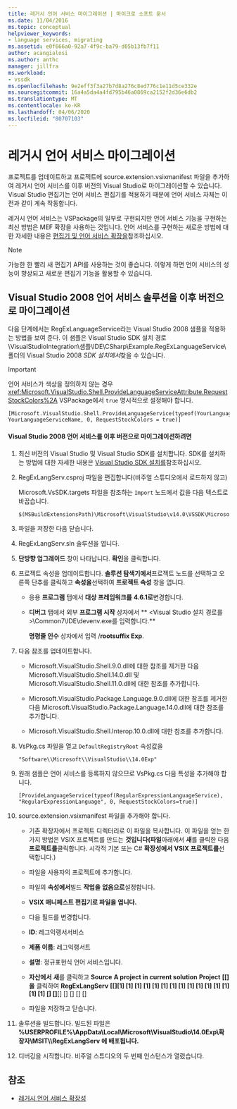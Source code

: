 ```yaml
---
title: 레거시 언어 서비스 마이그레이션 | 마이크로 소프트 문서
ms.date: 11/04/2016
ms.topic: conceptual
helpviewer_keywords:
- language services, migrating
ms.assetid: e0f666a0-92a7-4f9c-ba79-d05b13fb7f11
author: acangialosi
ms.author: anthc
manager: jillfra
ms.workload:
- vssdk
ms.openlocfilehash: 9e2eff3f3a27b7d8a276c8ed776c1e11d5ce332e
ms.sourcegitcommit: 16a4a5da4a4fd795b46a0869ca2152f2d36e6db2
ms.translationtype: MT
ms.contentlocale: ko-KR
ms.lasthandoff: 04/06/2020
ms.locfileid: "80707103"
---
```

# <a name="migrating-a-legacy-language-service"></a>레거시 언어 서비스 마이그레이션
프로젝트를 업데이트하고 프로젝트에 source.extension.vsixmanifest 파일을 추가하여 레거시 언어 서비스를 이후 버전의 Visual Studio로 마이그레이션할 수 있습니다. Visual Studio 편집기는 언어 서비스 편집기를 적용하기 때문에 언어 서비스 자체는 이전과 같이 계속 작동합니다.

 레거시 언어 서비스는 VSPackage의 일부로 구현되지만 언어 서비스 기능을 구현하는 최신 방법은 MEF 확장을 사용하는 것입니다. 언어 서비스를 구현하는 새로운 방법에 대한 자세한 내용은 [편집기 및 언어 서비스 확장을](../../extensibility/editor-and-language-service-extensions.md)참조하십시오.

> [!NOTE]
> 가능한 한 빨리 새 편집기 API를 사용하는 것이 좋습니다. 이렇게 하면 언어 서비스의 성능이 향상되고 새로운 편집기 기능을 활용할 수 있습니다.

## <a name="migrating-a-visual-studio-2008-language-service-solution-to-a-later-version"></a>Visual Studio 2008 언어 서비스 솔루션을 이후 버전으로 마이그레이션
 다음 단계에서는 RegExLanguageService라는 Visual Studio 2008 샘플을 적용하는 방법을 보여 준다. 이 샘플은 Visual Studio SDK 설치 경로 \VisualStudioIntegration\샘플\IDE\CSharp\Example.RegExLanguageService\ 폴더의 Visual Studio 2008 *SDK 설치에서*찾을 수 있습니다.

> [!IMPORTANT]
> 언어 서비스가 색상을 정의하지 않는 경우 <xref:Microsoft.VisualStudio.Shell.ProvideLanguageServiceAttribute.RequestStockColors%2A> VSPackage에서 `true` 명시적으로 설정해야 합니다.

```
[Microsoft.VisualStudio.Shell.ProvideLanguageService(typeof(YourLanguageService), YourLanguageServiceName, 0, RequestStockColors = true)]
```

#### <a name="to-migrate-a-visual-studio-2008-language-service-to-a-later-version"></a>Visual Studio 2008 언어 서비스를 이후 버전으로 마이그레이션하려면

1. 최신 버전의 Visual Studio 및 Visual Studio SDK를 설치합니다. SDK를 설치하는 방법에 대한 자세한 내용은 [Visual Studio SDK 설치를](../../extensibility/installing-the-visual-studio-sdk.md)참조하십시오.

2. RegExLangServ.csproj 파일을 편집합니다(비주얼 스튜디오에서 로드하지 않고)

     Microsoft.VsSDK.targets 파일을 참조하는 `Import` 노드에서 값을 다음 텍스트로 바꿉습니다.

    ```
    $(MSBuildExtensionsPath)\Microsoft\VisualStudio\v14.0\VSSDK\Microsoft.VsSDK.targets
    ```

3. 파일을 저장한 다음 닫습니다.

4. RegExLangServ.sln 솔루션을 엽니다.

5. **단방향 업그레이드** 창이 나타납니다. **확인**을 클릭합니다.

6. 프로젝트 속성을 업데이트합니다. **솔루션 탐색기에서**프로젝트 노드를 선택하고 오른쪽 단추를 클릭하고 **속성을**선택하여 **프로젝트 속성** 창을 엽니다.

    - 응용 **프로그램** 탭에서 **대상 프레임워크를** **4.6.1로**변경합니다.

    - **디버그** 탭에서 외부 **프로그램 시작** 상자에서 ** \<Visual Studio 설치 경로를>\Common7\IDE\devenv.exe를 입력합니다.**

         **명령줄 인수** 상자에서 입력 /**rootsuffix Exp**.

7. 다음 참조를 업데이트합니다.

    - Microsoft.VisualStudio.Shell.9.0.dll에 대한 참조를 제거한 다음 Microsoft.VisualStudio.Shell.14.0.dll 및 Microsoft.VisualStudio.Shell.11.0.dll에 대한 참조를 추가합니다.

    - Microsoft.VisualStudio.Package.Language.9.0.dll에 대한 참조를 제거한 다음 Microsoft.VisualStudio.Package.Language.14.0.dll에 대한 참조를 추가합니다.

    - Microsoft.VisualStudio.Shell.Interop.10.0.dll에 대한 참조를 추가합니다.

8. VsPkg.cs 파일을 열고 `DefaultRegistryRoot` 속성값을

    ```
    "Software\\Microsoft\\VisualStudio\\14.0Exp"
    ```

9. 원래 샘플은 언어 서비스를 등록하지 않으므로 VsPkg.cs 다음 특성을 추가해야 합니다.

    ```
    [ProvideLanguageService(typeof(RegularExpressionLanguageService), "RegularExpressionLanguage", 0, RequestStockColors=true)]
    ```

10. source.extension.vsixmanifest 파일을 추가해야 합니다.

    - 기존 확장자에서 프로젝트 디렉터리로 이 파일을 복사합니다. 이 파일을 얻는 한 가지 방법은 VSIX 프로젝트를 만드는 **것입니다(파일**아래에서 **새**를 클릭한 다음 **프로젝트를**클릭합니다. 시각적 기본 또는 C# **확장성에서** **VSIX 프로젝트를**선택합니다.)

    - 파일을 사용자의 프로젝트에 추가합니다.

    - 파일의 **속성에서**빌드 **작업을** **없음으로**설정합니다.

    - **VSIX 매니페스트 편집기로 파일을 엽니다.**

    - 다음 필드를 변경합니다.

    - **ID**: 레그익랭서서비스

    - **제품 이름**: 레그익랭서트

    - **설명**: 정규표현식 언어 서비스입니다.

    - **자산에서** **새**를 클릭하고 **Source** **A project in current solution** **Project** **[[]을** 클릭하여 **RegExLangServ** **[[][1] [1] [1] [1] [1] [1] [1] [1] [1] [1] [1] [1] [1] [1] [1] [] []**[] [] [] [] []

    - 파일을 저장하고 닫습니다.

11. 솔루션을 빌드합니다. 빌드된 파일은 **%USERPROFILE%\AppData\Local\Microsoft\VisualStudio\14.0Exp\확장자\MSIT\\\RegExLangServ 에 배포됩니다.**

12. 디버깅을 시작합니다. 비주얼 스튜디오의 두 번째 인스턴스가 열렸습니다.

## <a name="see-also"></a>참조
- [레거시 언어 서비스 확장성](../../extensibility/internals/legacy-language-service-extensibility.md)
